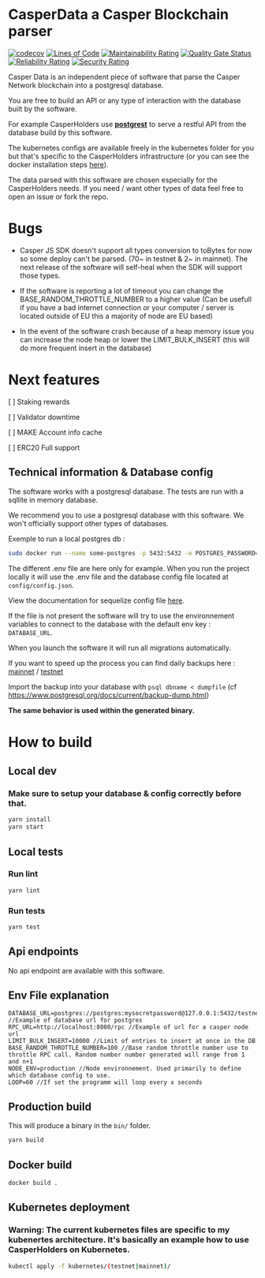 # CasperData a Casper Blockchain parser
[![codecov](https://codecov.io/gh/casperholders/casperdata/branch/main/graph/badge.svg?token=J111YFA2Q3)](https://codecov.io/gh/casperholders/casperdata)
[![Lines of Code](https://sonarcloud.io/api/project_badges/measure?project=casperholders_casperdata&metric=ncloc)](https://sonarcloud.io/summary/new_code?id=casperholders_casperdata)
[![Maintainability Rating](https://sonarcloud.io/api/project_badges/measure?project=casperholders_casperdata&metric=sqale_rating)](https://sonarcloud.io/summary/new_code?id=casperholders_casperdata)
[![Quality Gate Status](https://sonarcloud.io/api/project_badges/measure?project=casperholders_casperdata&metric=alert_status)](https://sonarcloud.io/summary/new_code?id=casperholders_casperdata)
[![Reliability Rating](https://sonarcloud.io/api/project_badges/measure?project=casperholders_casperdata&metric=reliability_rating)](https://sonarcloud.io/summary/new_code?id=casperholders_casperdata)
[![Security Rating](https://sonarcloud.io/api/project_badges/measure?project=casperholders_casperdata&metric=security_rating)](https://sonarcloud.io/summary/new_code?id=casperholders_casperdata)

Casper Data is an independent piece of software that parse the Casper Network blockchain into a postgresql database.

You are free to build an API or any type of interaction with the database built by the software.

For example CasperHolders use [**postgrest**](https://postgrest.org/en/stable/) to serve a restful API from the database build by this software.

The kubernetes configs are available freely in the kubernetes folder for you but that's specific to the CasperHolders infrastructure (or you can see the docker installation steps [here](https://postgrest.org/en/stable/install.html#docker)).

The data parsed with this software are chosen especially for the CasperHolders needs. If you need / want other types of data feel free to open an issue or fork the repo.


# Bugs

- Casper JS SDK doesn't support all types conversion to toBytes for now so some deploy can't be parsed.
(70~ in testnet & 2~ in mainnet). The next release of the software will self-heal when the SDK will support those types.

- If the software is reporting a lot of timeout you can change the BASE_RANDOM_THROTTLE_NUMBER to a higher value (Can be usefull if you have a bad internet connection or your computer / server is located outside of EU this a majority of node are EU based)
- In the event of the software crash because of a heap memory issue you can increase the node heap or lower the LIMIT_BULK_INSERT (this will do more frequent insert in the database)

# Next features

[ ] Staking rewards

[ ] Validator downtime

[ ] MAKE Account info cache

[ ] ERC20 Full support

## Technical information & Database config

The software works with a postgresql database. The tests are run with a sqllite in memory database.

We recommend you to use a postgresql database with this software. We won't officially support other types of databases.

Exemple to run a local postgres db :

```bash
sudo docker run --name some-postgres -p 5432:5432 -e POSTGRES_PASSWORD=mysecretpassword -e POSTGRES_DB=testnet -d postgres
```

The different .env file are here only for example. When you run the project locally it will use the .env file
and the database config file located at `config/config.json`.

View the documentation for sequelize config file [here](https://sequelize.org/master/manual/migrations.html#configuration).

If the file is not present the software will try to use the environnement variables to connect to the database with the default env key : `DATABASE_URL`.

When you launch the software it will run all migrations automatically.

If you want to speed up the process you can find daily backups here : [mainnet](https://backup.casperholders.io/) / [testnet](https://backup.testnet.casperholders.io/)

Import the backup into your database with `psql dbname < dumpfile` (cf https://www.postgresql.org/docs/current/backup-dump.html)

**The same behavior is used within the generated binary.**

# How to build

## Local dev

### Make sure to setup your database & config correctly before that.

```bash
yarn install
yarn start
```

## Local tests

### Run lint
```bash
yarn lint
```

### Run tests
```bash
yarn test
```

## Api endpoints

No api endpoint are available with this software.

## Env File explanation

```
DATABASE_URL=postgres://postgres:mysecretpassword@127.0.0.1:5432/testnet //Example of database url for postgres
RPC_URL=http://localhost:8080/rpc //Example of url for a casper node url
LIMIT_BULK_INSERT=10000 //Limit of entries to insert at once in the DB
BASE_RANDOM_THROTTLE_NUMBER=100 //Base random throttle number use to throttle RPC call. Random number number generated will range from 1 and n+1
NODE_ENV=production //Node environnement. Used primarily to define which database config to use.
LOOP=60 //If set the programm will loop every x seconds
```

## Production build

This will produce a binary in the `bin/` folder.

```bash
yarn build
```

## Docker build

```bash
docker build . 
```

## Kubernetes deployment

### Warning: The current kubernetes files are specific to my kubenertes architecture. It's basically an example how to use CasperHolders on Kubernetes.

```bash
kubectl apply -f kubernetes/(testnet|mainnet)/
```

